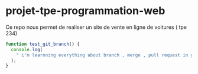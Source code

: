 # projet-tpe-programmation-web

Ce repo nous permet de realiser un site de vente en ligne de voitures ( tpe 234)

```js
function test_git_branch() {
  console.log(
    " i'm learnning everything about branch , merge , pull request in git"
  );
}
```
